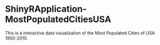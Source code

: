 # ShinyRApplication-MostPopulatedCitiesUSA

This is a interactive data visualization of the Most Populated Cities of USA 1900-2010.

